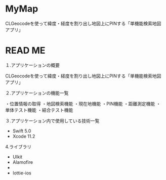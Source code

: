 # MyMap
CLGeocodeを使って緯度・経度を割り出し地図上にPINする「単機能検索地図アプリ」
# READ ME

１.アプリケーションの概要 

CLGeocodeを使って緯度・経度を割り出し地図上にPINする「単機能検索地図アプリ」

２.アプリケーションの機能一覧

・位置情報の取得
・地図検索機能
・現在地機能
・PIN機能
・距離測定機能
・単体テスト機能
・結合テスト機能

３.アプリケーション内で使用している技術一覧

* Swift
  5.0
* Xcode
  11.2

4.ライブラリ

*  UIkit
*  Alamofire
*  
*  lottie-ios
